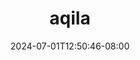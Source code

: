 --- 
title: "aqila"
description: "  bokep aqila twitter   new"
date: 2024-07-01T12:50:46-08:00
file_code: "22x8l483abdp"
draft: false
cover: "ad5uw0svx588tn7e.jpg"
tags: ["aqila", "bokep-indo", "bokep-viral", "bokep-ig"]
length: 946
fld_id: "1483153"
foldername: "Aqila"
categories: ["Aqila"]
views: 0
---